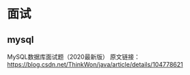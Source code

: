 # 面试

## mysql

MySQL数据库面试题（2020最新版）
原文链接：https://blog.csdn.net/ThinkWon/java/article/details/104778621

